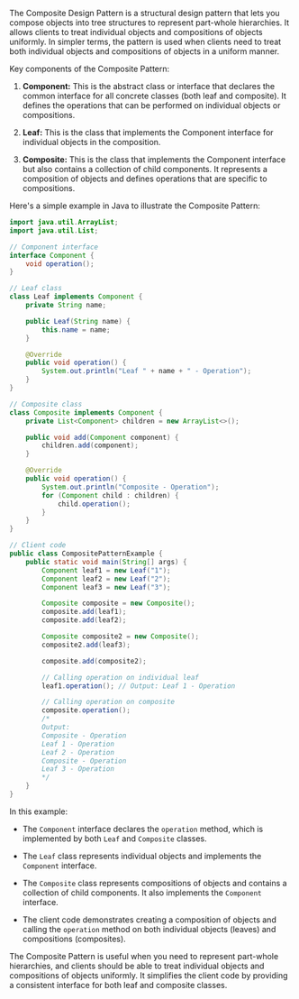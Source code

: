 The Composite Design Pattern is a structural design pattern that lets you compose objects into tree structures to represent part-whole hierarchies. It allows clients to treat individual objects and compositions of objects uniformly. In simpler terms, the pattern is used when clients need to treat both individual objects and compositions of objects in a uniform manner.

Key components of the Composite Pattern:

1. **Component:** This is the abstract class or interface that declares the common interface for all concrete classes (both leaf and composite). It defines the operations that can be performed on individual objects or compositions.

2. **Leaf:** This is the class that implements the Component interface for individual objects in the composition.

3. **Composite:** This is the class that implements the Component interface but also contains a collection of child components. It represents a composition of objects and defines operations that are specific to compositions.

Here's a simple example in Java to illustrate the Composite Pattern:

```java
import java.util.ArrayList;
import java.util.List;

// Component interface
interface Component {
    void operation();
}

// Leaf class
class Leaf implements Component {
    private String name;

    public Leaf(String name) {
        this.name = name;
    }

    @Override
    public void operation() {
        System.out.println("Leaf " + name + " - Operation");
    }
}

// Composite class
class Composite implements Component {
    private List<Component> children = new ArrayList<>();

    public void add(Component component) {
        children.add(component);
    }

    @Override
    public void operation() {
        System.out.println("Composite - Operation");
        for (Component child : children) {
            child.operation();
        }
    }
}

// Client code
public class CompositePatternExample {
    public static void main(String[] args) {
        Component leaf1 = new Leaf("1");
        Component leaf2 = new Leaf("2");
        Component leaf3 = new Leaf("3");

        Composite composite = new Composite();
        composite.add(leaf1);
        composite.add(leaf2);

        Composite composite2 = new Composite();
        composite2.add(leaf3);

        composite.add(composite2);

        // Calling operation on individual leaf
        leaf1.operation(); // Output: Leaf 1 - Operation

        // Calling operation on composite
        composite.operation();
        /*
        Output:
        Composite - Operation
        Leaf 1 - Operation
        Leaf 2 - Operation
        Composite - Operation
        Leaf 3 - Operation
        */
    }
}
```

In this example:

- The `Component` interface declares the `operation` method, which is implemented by both `Leaf` and `Composite` classes.

- The `Leaf` class represents individual objects and implements the `Component` interface.

- The `Composite` class represents compositions of objects and contains a collection of child components. It also implements the `Component` interface.

- The client code demonstrates creating a composition of objects and calling the `operation` method on both individual objects (leaves) and compositions (composites).

The Composite Pattern is useful when you need to represent part-whole hierarchies, and clients should be able to treat individual objects and compositions of objects uniformly. It simplifies the client code by providing a consistent interface for both leaf and composite classes.